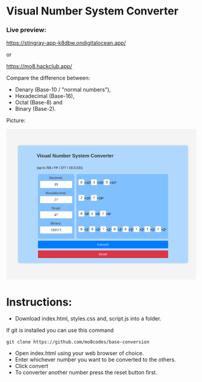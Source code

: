 # Visual Number System Converter
### Live preview:
https://stingray-app-k8dbw.ondigitalocean.app/ 

or 

https://mo8.hackclub.app/

Compare the difference between:
- Denary (Base-10 / "normal numbers"), 
- Hexadecimal (Base-16), 
- Octal (Base-8) and 
- Binary (Base-2). 

Picture:

![alt text](image-1.png)

# Instructions:
- Download index.html, styles.css and, script.js into a folder.

If git is installed you can use this command
```
git clone https://github.com/mo8codes/base-conversion
```

- Open index.html using your web browser of choice.
- Enter whichever number you want to be converted to the others.
- Click convert
- To converter another number press the reset button first.